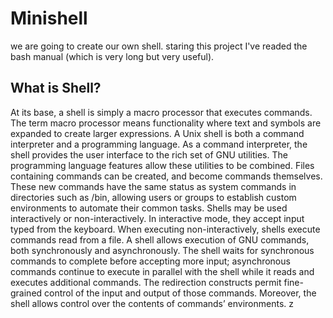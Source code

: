 # Minishell

we are going to create our own shell. staring this project I've readed the bash manual (which is very long but very useful).

## What is Shell?
At its base, a shell is simply a macro processor that executes commands. The term macro processor means functionality where text and symbols are expanded to create larger expressions.
A Unix shell is both a command interpreter and a programming language. As a command interpreter, the shell provides the user interface to the rich set of GNU utilities. 
The programming language features allow these utilities to be combined. Files containing commands can be created, and become commands themselves. 
These new commands have the same status as system commands in directories such as /bin, allowing users or groups to establish custom environments to automate their common tasks.
Shells may be used interactively or non-interactively. In interactive mode, they accept input typed from the keyboard. When executing non-interactively, shells execute commands read from a file.
A shell allows execution of GNU commands, both synchronously and asynchronously. The shell waits for synchronous commands to complete before accepting more input; 
asynchronous commands continue to execute in parallel with the shell while it reads and executes additional commands. The redirection constructs permit fine-grained control of the input and output of those commands. 
Moreover, the shell allows control over the contents of commands’ environments.
z